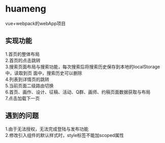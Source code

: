 # huameng
vue+webpack的webApp项目
## 实现功能
1.首页的整体布局</br>
2.首页的点击跳转</br>
3.搜索页面布局与搜索功能，每次搜索后将搜索历史保存到本地的localStorage中，读取到页	面中，搜索历史可以删除</br>
4.列表到详情页的跳转</br>
5.当前页面二级路由切换</br>
6.首页、画作、设计、征稿、活动、Q群、画师、约稿页面数据获取与布局</br>
7.点击加载下一页

## 遇到的问题
1.由于无法授权，无法完成登陆与发布功能</br>
2.修改引入组件的默认样式时，style标签不能加scoped属性
